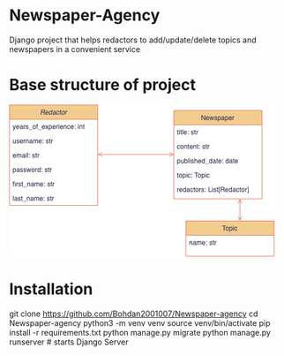 # Newspaper-Agency
Django project that helps redactors to add/update/delete topics and newspapers in a convenient service
# Base structure of project 
![Base structure](https://github.com/Bohdan2001007/Newspaper-agency/blob/main/drawio.png)
# Installation
git clone https://github.com/Bohdan2001007/Newspaper-agency
cd Newspaper-agency
python3 -m venv venv
source venv/bin/activate
pip install -r requirements.txt
python manage.py migrate
python manage.py runserver # starts Django Server
